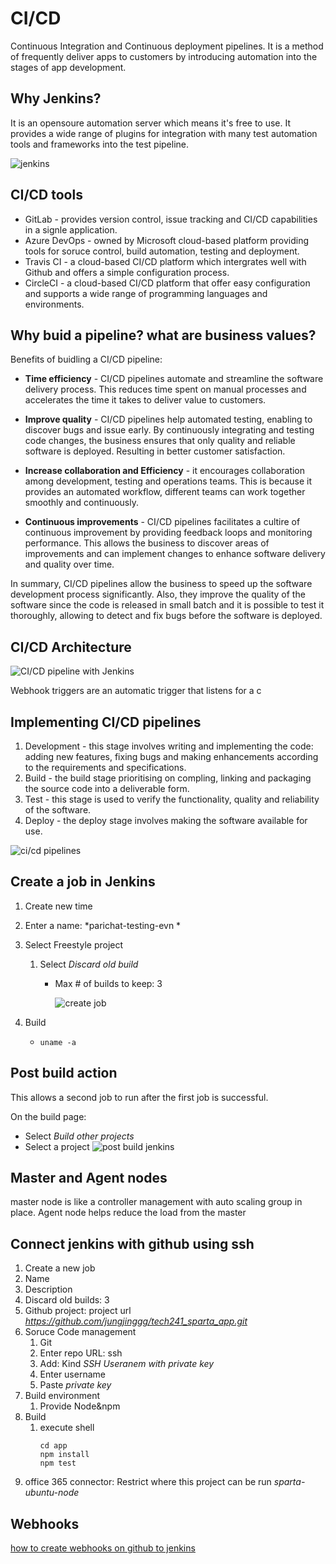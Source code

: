 # CI/CD
Continuous Integration and Continuous deployment pipelines. It is a method of frequently deliver apps to customers by introducing automation into the stages of app development.

## Why Jenkins?
It is an opensoure automation server which means it's free to use. It provides a wide range of plugins for integration with many test automation tools and frameworks into the test pipeline.

![jenkins](images/jenkins.png)

## CI/CD tools
* GitLab - provides version control, issue tracking and CI/CD capabilities in a signle application.
* Azure DevOps - owned by Microsoft cloud-based platform providing tools for soruce control, build automation, testing and deployment.
* Travis CI - a cloud-based CI/CD platform which intergrates well with Github and offers a simple configuration process. 
* CircleCI - a cloud-based CI/CD platform that offer easy configuration and supports a wide range of programming languages and environments.

## Why buid a pipeline? what are business values?
Benefits of buidling a CI/CD pipeline:
* **Time efficiency** - CI/CD pipelines automate and streamline the software delivery process. This reduces time spent on manual processes and accelerates the time it takes to deliver value to customers.
  
* **Improve quality** - CI/CD pipelines help automated testing, enabling to discover bugs and issue early. By continuously integrating and testing code changes, the business ensures that only quality and reliable software is deployed. Resulting in better customer satisfaction.

* **Increase collaboration and Efficiency** - it encourages collaboration among development, testing and operations teams. This is because it provides an automated workflow, different teams can work together smoothly and continuously. 

* **Continuous improvements** - CI/CD pipelines facilitates a cultire of continuous improvement by providing feedback loops and monitoring performance. This allows the business to discover areas of improvements and can implement changes to enhance software delivery and quality over time.

In summary, CI/CD pipelines allow the business to speed up the software development process significantly. Also, they improve the quality of the software since the code is released in small batch and it is possible to test it thoroughly, allowing to detect and fix bugs before the software is deployed. 

## CI/CD Architecture

![CI/CD pipeline with Jenkins](images/jenkins_diagram.png)

Webhook triggers are an automatic trigger that listens for a c

## Implementing CI/CD pipelines
1) Development - this stage involves writing and implementing the code: adding new features, fixing bugs and making enhancements according to the requirements and specifications.
2) Build - the build stage prioritising on compling, linking and packaging the source code into a deliverable form.
3) Test - this stage is used to verify the functionality, quality and reliability of the software.
4) Deploy - the deploy stage involves making the software available for use.

![ci/cd pipelines](images/CICD_Pipeline.webp)

## Create a job in Jenkins
1) Create new time
2) Enter a name: *parichat-testing-evn *
3) Select Freestyle project
   1) Select *Discard old build* 
      * Max # of builds to keep: 3 

        ![create job](images/create_job.png)

4) Build
   * `uname -a` 

## Post build action
This allows a second job to run after the first job is successful.

On the build page:
   * Select *Build other projects*
   * Select a project
     ![post build jenkins](images/post_build.png) 


## Master and Agent nodes
master node is like a controller management with auto scaling group in place.
Agent node helps reduce the load from the master


## Connect jenkins with github using ssh
1) Create a new job
2) Name
3) Description
4) Discard old builds: 3
5) Github project: project url *https://github.com/jungjinggg/tech241_sparta_app.git*
6) Soruce Code management
   1) Git
   2) Enter repo URL: ssh
   3) Add: Kind *SSH Useranem with private key*  
   4) Enter username
   5) Paste *private key*
7) Build environment
   1) Provide Node&npm
8) Build
   1) execute shell
      ```shell
      cd app
      npm install
      npm test
      ```
9) office 365 connector: Restrict where this project can be run *sparta-ubuntu-node* 


## Webhooks
[how to create webhooks on github to jenkins](webhooks.md)